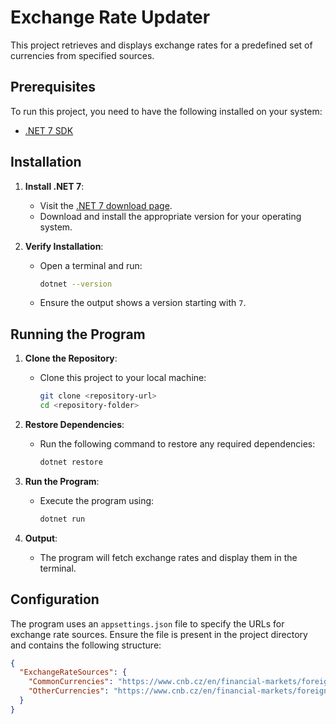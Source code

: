 # Exchange Rate Updater

This project retrieves and displays exchange rates for a predefined set of currencies from specified sources.

## Prerequisites

To run this project, you need to have the following installed on your system:

- [.NET 7 SDK](https://dotnet.microsoft.com/download/dotnet/7.0)

## Installation

1. **Install .NET 7**:
   - Visit the [.NET 7 download page](https://dotnet.microsoft.com/download/dotnet/7.0).
   - Download and install the appropriate version for your operating system.

2. **Verify Installation**:
   - Open a terminal and run:
     ```bash
     dotnet --version
     ```
   - Ensure the output shows a version starting with `7`.

## Running the Program

1. **Clone the Repository**:
   - Clone this project to your local machine:
     ```bash
     git clone <repository-url>
     cd <repository-folder>
     ```

2. **Restore Dependencies**:
   - Run the following command to restore any required dependencies:
     ```bash
     dotnet restore
     ```

3. **Run the Program**:
   - Execute the program using:
     ```bash
     dotnet run
     ```

4. **Output**:
   - The program will fetch exchange rates and display them in the terminal.

## Configuration

The program uses an `appsettings.json` file to specify the URLs for exchange rate sources. Ensure the file is present in the project directory and contains the following structure:

```json
{
  "ExchangeRateSources": {
    "CommonCurrencies": "https://www.cnb.cz/en/financial-markets/foreign-exchange-marketcentral-bank-exchange-rate-fixing/central-bank-exchange-rate-fixing/daily.txt",
    "OtherCurrencies": "https://www.cnb.cz/en/financial-markets/foreign-exchange-market/fx-rates-of-other-currencies/fx-rates-of-other-currencies/fx_rates.txt"
  }
}
